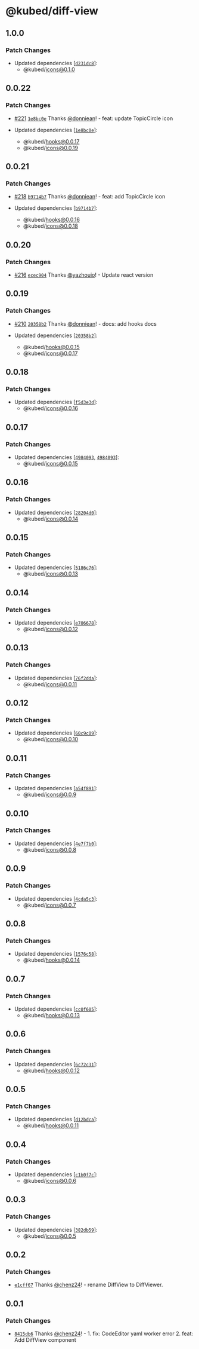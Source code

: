 # @kubed/diff-view

## 1.0.0

### Patch Changes

- Updated dependencies [[`d231dc8`](https://github.com/kubesphere/kube-design/commit/d231dc8f5073b4f9d493e8a51e988794bcc46b34)]:
  - @kubed/icons@0.1.0

## 0.0.22

### Patch Changes

- [#221](https://github.com/kubesphere/kube-design/pull/221) [`1e8bc0e`](https://github.com/kubesphere/kube-design/commit/1e8bc0ec1482d3a2aeca4040f32bf0f10008ae0b) Thanks [@donniean](https://github.com/donniean)! - feat: update TopicCircle icon

- Updated dependencies [[`1e8bc0e`](https://github.com/kubesphere/kube-design/commit/1e8bc0ec1482d3a2aeca4040f32bf0f10008ae0b)]:
  - @kubed/hooks@0.0.17
  - @kubed/icons@0.0.19

## 0.0.21

### Patch Changes

- [#218](https://github.com/kubesphere/kube-design/pull/218) [`b9714b7`](https://github.com/kubesphere/kube-design/commit/b9714b7cc77c3899f1f63c94f3a62d75739fc324) Thanks [@donniean](https://github.com/donniean)! - feat: add TopicCircle icon

- Updated dependencies [[`b9714b7`](https://github.com/kubesphere/kube-design/commit/b9714b7cc77c3899f1f63c94f3a62d75739fc324)]:
  - @kubed/hooks@0.0.16
  - @kubed/icons@0.0.18

## 0.0.20

### Patch Changes

- [#216](https://github.com/kubesphere/kube-design/pull/216) [`ecec904`](https://github.com/kubesphere/kube-design/commit/ecec9043ceb71055e56375aeb9042cb1416abf57) Thanks [@yazhouio](https://github.com/yazhouio)! - Update react version

## 0.0.19

### Patch Changes

- [#210](https://github.com/kubesphere/kube-design/pull/210) [`20358b2`](https://github.com/kubesphere/kube-design/commit/20358b232e3c6515fc7d847da10862f20eaaee7f) Thanks [@donniean](https://github.com/donniean)! - docs: add hooks docs

- Updated dependencies [[`20358b2`](https://github.com/kubesphere/kube-design/commit/20358b232e3c6515fc7d847da10862f20eaaee7f)]:
  - @kubed/hooks@0.0.15
  - @kubed/icons@0.0.17

## 0.0.18

### Patch Changes

- Updated dependencies [[`f5d3e3d`](https://github.com/kubesphere/kube-design/commit/f5d3e3d5b5cb3e72911f93c7e11748ac2ee77674)]:
  - @kubed/icons@0.0.16

## 0.0.17

### Patch Changes

- Updated dependencies [[`4984093`](https://github.com/kubesphere/kube-design/commit/4984093460b0360e3bcd0c50635a538c72f5b747), [`4984093`](https://github.com/kubesphere/kube-design/commit/4984093460b0360e3bcd0c50635a538c72f5b747)]:
  - @kubed/icons@0.0.15

## 0.0.16

### Patch Changes

- Updated dependencies [[`28204d0`](https://github.com/kubesphere/kube-design/commit/28204d0adff3bb783051ce3a57d430857688f74f)]:
  - @kubed/icons@0.0.14

## 0.0.15

### Patch Changes

- Updated dependencies [[`5186c76`](https://github.com/kubesphere/kube-design/commit/5186c76081ed7132e47dc257b8db3e8edeb43f6d)]:
  - @kubed/icons@0.0.13

## 0.0.14

### Patch Changes

- Updated dependencies [[`e706678`](https://github.com/kubesphere/kube-design/commit/e70667829e232d147722766577a48447c49de38a)]:
  - @kubed/icons@0.0.12

## 0.0.13

### Patch Changes

- Updated dependencies [[`76f2dda`](https://github.com/kubesphere/kube-design/commit/76f2ddaffd0fdaec22ccee34c6bb0c0a4b6e56ec)]:
  - @kubed/icons@0.0.11

## 0.0.12

### Patch Changes

- Updated dependencies [[`60c9c09`](https://github.com/kubesphere/kube-design/commit/60c9c098dc55da11d5d4d02f5fbee7c53864aaf2)]:
  - @kubed/icons@0.0.10

## 0.0.11

### Patch Changes

- Updated dependencies [[`a54f891`](https://github.com/kubesphere/kube-design/commit/a54f8918053e2bc6955de8e9fc6f7e2b23eafbb8)]:
  - @kubed/icons@0.0.9

## 0.0.10

### Patch Changes

- Updated dependencies [[`4e7f7b0`](https://github.com/kubesphere/kube-design/commit/4e7f7b00754f8b7d83d89a081b8108c26c0fd74c)]:
  - @kubed/icons@0.0.8

## 0.0.9

### Patch Changes

- Updated dependencies [[`4cda5c3`](https://github.com/kubesphere/kube-design/commit/4cda5c3e11dfd2b763049a0b8bcfb61c44273f47)]:
  - @kubed/icons@0.0.7

## 0.0.8

### Patch Changes

- Updated dependencies [[`1576c58`](https://github.com/kubesphere/kube-design/commit/1576c58579736e11a02c47494ac4785f12ffec4b)]:
  - @kubed/hooks@0.0.14

## 0.0.7

### Patch Changes

- Updated dependencies [[`cc0f605`](https://github.com/kubesphere/kube-design/commit/cc0f6050d1755b883b9649897e80922c90ff108e)]:
  - @kubed/hooks@0.0.13

## 0.0.6

### Patch Changes

- Updated dependencies [[`6c72c31`](https://github.com/kubesphere/kube-design/commit/6c72c31c60ea33241528031c5e5de807c402dcdf)]:
  - @kubed/hooks@0.0.12

## 0.0.5

### Patch Changes

- Updated dependencies [[`d12bdca`](https://github.com/kubesphere/kube-design/commit/d12bdcade70d7b8bac20731e4cf1f3a58c183763)]:
  - @kubed/hooks@0.0.11

## 0.0.4

### Patch Changes

- Updated dependencies [[`c1b0f7c`](https://github.com/kubesphere/kube-design/commit/c1b0f7cad122a41c7c284a67ffccfc2ab607153c)]:
  - @kubed/icons@0.0.6

## 0.0.3

### Patch Changes

- Updated dependencies [[`382db59`](https://github.com/kubesphere/kube-design/commit/382db5997b4d93e02c56687ce6f8aa7686b05953)]:
  - @kubed/icons@0.0.5

## 0.0.2

### Patch Changes

- [`e1cff67`](https://github.com/kubesphere/kube-design/commit/e1cff678e7534068bdd9b330d040c5d2c0288d2e) Thanks [@chenz24](https://github.com/chenz24)! - rename DiffView to DiffViewer.

## 0.0.1

### Patch Changes

- [`8415db6`](https://github.com/kubesphere/kube-design/commit/8415db61f675499d4787c526c42ffd7984e6c2f2) Thanks [@chenz24](https://github.com/chenz24)! - 1. fix: CodeEditor yaml worker error
  2. feat: Add DiffView component
